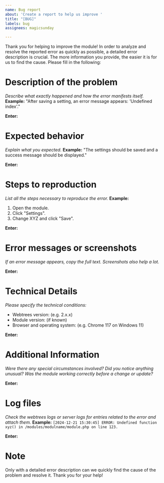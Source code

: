 ```yaml
---
name: Bug report
about: 'Create a report to help us improve '
title: "[BUG]"
labels: bug
assignees: magicsunday

---
```


Thank you for helping to improve the module! In order to analyze and resolve the reported error as quickly as possible, a detailed error description is crucial. The more information you provide, the easier it is for us to find the cause. Please fill in the following:

# Description of the problem
_Describe what exactly happened and how the error manifests itself._
**Example:** "After saving a setting, an error message appears: 'Undefined index'."

**Enter:**


# Expected behavior
_Explain what you expected._
**Example:** "The settings should be saved and a success message should be displayed."

**Enter:**


# Steps to reproduction
_List all the steps necessary to reproduce the error._
**Example:** 
1. Open the module.
2. Click "Settings".
3. Change XYZ and click "Save".

**Enter:**


# Error messages or screenshots
_If an error message appears, copy the full text. Screenshots also help a lot._

**Enter:**


# Technical Details
_Please specify the technical conditions:_
* Webtrees version: (e.g. 2.x.x)
* Module version: (if known)
* Browser and operating system: (e.g. Chrome 117 on Windows 11)

**Enter:**


# Additional Information
_Were there any special circumstances involved? Did you notice anything unusual? Was the module working correctly before a change or update?_

**Enter:**


# Log files
_Check the webtrees logs or server logs for entries related to the error and attach them._
**Example:** `[2024-12-21 15:30:45] ERROR: Undefined function xyz() in /modules/modulname/module.php on line 123.`

**Enter:**


# Note
Only with a detailed error description can we quickly find the cause of the problem and resolve it. Thank you for your help!
